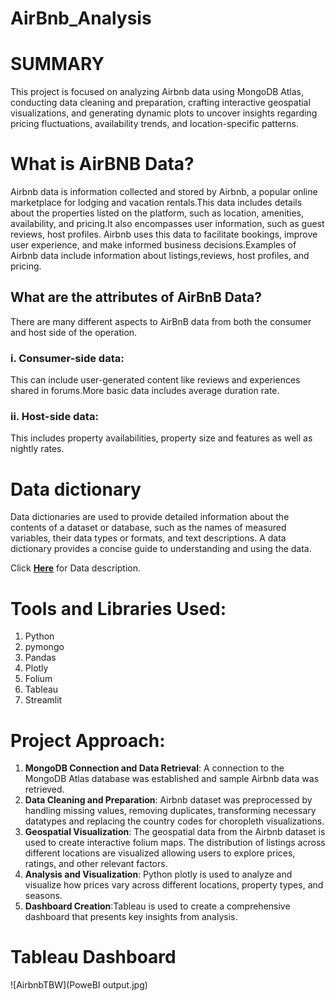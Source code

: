 # AirBnb_Analysis

# SUMMARY
This project is focused on analyzing Airbnb data using MongoDB Atlas, conducting data cleaning and preparation, crafting interactive geospatial visualizations, and generating dynamic plots to uncover insights regarding pricing fluctuations, availability trends, and location-specific patterns.
# What is AirBNB Data?
Airbnb data is information collected and stored by Airbnb, a popular online marketplace for lodging and vacation rentals.This data includes details about the properties listed on the platform, such as location, amenities, availability, and pricing.It also encompasses user information, such as guest reviews, host profiles. Airbnb uses this data to facilitate bookings, improve user experience, and make informed business decisions.Examples of Airbnb data include information about listings,reviews, host profiles, and pricing.
## What are the attributes of AirBnB Data?
There are many different aspects to AirBnB data from both the consumer and host side of the operation.
### i. Consumer-side data:
This can include user-generated content like reviews and experiences shared in forums.More basic data includes average duration rate.
### ii. Host-side data:
This includes property availabilities, property size and features as well as nightly rates.
# Data dictionary
Data dictionaries are used to provide detailed information about the contents of a dataset or database, such as the names of measured variables, their data types or formats, and text descriptions. A data dictionary provides a concise guide to understanding and using the data.

Click [**Here**](https://docs.google.com/spreadsheets/d/1b_dvmyhb_kAJhUmv81rAxl4KcXn0Pymz) for Data description.
# Tools and Libraries Used:
1. Python
2. pymongo
3. Pandas
4. Plotly
5. Folium
6. Tableau
7. Streamlit

# Project Approach:
1. **MongoDB Connection and Data Retrieval**: A connection to the MongoDB Atlas database was established and sample Airbnb data was retrieved. 
2. **Data Cleaning and Preparation**: Airbnb dataset was preprocessed by handling missing values, removing duplicates, transforming necessary datatypes and replacing the country codes for choropleth visualizations. 
3. **Geospatial Visualization**: The geospatial data from the Airbnb dataset is used to create interactive folium maps. The distribution of listings across different locations are visualized allowing users to explore prices, ratings, and other relevant factors.
4. **Analysis and Visualization**: Python plotly is used to analyze and visualize how prices vary across different locations, property types, and seasons. 
5. **Dashboard Creation**:Tableau is used to create a comprehensive dashboard that presents key insights from analysis. 
# Tableau Dashboard
![AirbnbTBW](PoweBI output.jpg)
